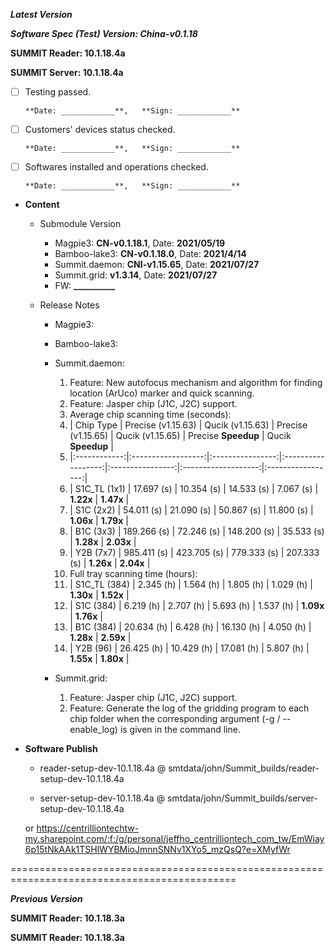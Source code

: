 




***Latest Version***

***Software Spec (Test) Version: China-v0.1.18***

**SUMMIT Reader: 10.1.18.4a**

**SUMMIT Server: 10.1.18.4a**

* [ ] Testing passed.

      **Date: ____________**,   **Sign: ____________**

* [ ] Customers' devices status checked.

      **Date: ____________**,   **Sign: ____________**

* [ ] Softwares installed and operations checked.

      **Date: ____________**,   **Sign: ____________**

*  **Content**  
    *  Submodule Version  
        *  Magpie3: **CN-v0.1.18.1**,          Date: **2021/05/19**  
        *  Bamboo-lake3: **CN-v0.1.18.0**,          Date: **2021/4/14**  
        *  Summit.daemon: **CNI-v1.15.65**,          Date: **2021/07/27**  
        *  Summit.grid: **v1.3.14**,          Date: **2021/07/27**  
        *  FW: **__________**

    *  Release Notes  
        *  Magpie3:
  
        *  Bamboo-lake3:
  
        *  Summit.daemon:  
            1. Feature: New autofocus mechanism and algorithm for finding location (ArUco) marker and quick scanning.  
            2. Feature: Jasper chip (J1C, J2C) support.  
            3. Average chip scanning time (seconds):  
            4. | Chip Type    | Precise (v1.15.63) | Qucik (v1.15.63) | Precise (v1.15.65) | Qucik (v1.15.65) | Precise **Speedup** | Qucik **Speedup** |  
            5. |:------------:|:------------------:|:----------------:|:------------------:|:----------------:|:-------------------:|:-----------------:|  
            6. | S1C_TL (1x1) | 17.697 (s)         | 10.354 (s)       | 14.533 (s)         | 7.067 (s)        | **1.22x**           | **1.47x**         |  
            7. | S1C (2x2)    | 54.011 (s)         | 21.090 (s)       | 50.867 (s)         | 11.800 (s)       | **1.06x**           | **1.79x**         |  
            8. | B1C (3x3)    | 189.266 (s)        | 72.246 (s)       | 148.200 (s)        | 35.533 (s)       | **1.28x**           | **2.03x**         |  
            9. | Y2B (7x7)    | 985.411 (s)        | 423.705 (s)      | 779.333 (s)        | 207.333 (s)      | **1.26x**           | **2.04x**         |  
            10. Full tray scanning time (hours):  
            11. | S1C_TL (384) | 2.345 (h)          | 1.564 (h)        | 1.805 (h)          | 1.029 (h)        | **1.30x**           | **1.52x**         |  
            12. | S1C (384)    | 6.219 (h)          | 2.707 (h)        | 5.693 (h)          | 1.537 (h)        | **1.09x**           | **1.76x**         |  
            13. | B1C (384)    | 20.634 (h)         | 6.428 (h)        | 16.130 (h)         | 4.050 (h)        | **1.28x**           | **2.59x**         |  
            14. | Y2B (96)     | 26.425 (h)         | 10.429 (h)       | 17.081 (h)         | 5.807 (h)        | **1.55x**           | **1.80x**         |
  
        *  Summit.grid:  
            1. Feature: Jasper chip (J1C, J2C) support.  
            2. Feature: Generate the log of the gridding program to each chip folder when the corresponding argument (-g / --enable_log) is given in the command line.
  
* **Software Publish** 

    * reader-setup-dev-10.1.18.4a @ smtdata/john/Summit_builds/reader-setup-dev-10.1.18.4a

    * server-setup-dev-10.1.18.4a @ smtdata/john/Summit_builds/server-setup-dev-10.1.18.4a

    or https://centrilliontechtw-my.sharepoint.com/:f:/g/personal/jeffho_centrilliontech_com_tw/EmWiay6p15tNkAAk1TSHlWYBMioJmnnSNNv1XYo5_mzQsQ?e=XMyfWr

=============================================================================================

***Previous Version***

**SUMMIT Reader: 10.1.18.3a**

**SUMMIT Reader: 10.1.18.3a**